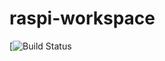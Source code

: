 # raspi-workspace

[![Build Status](https://travis-ci.org/andrew-bodine/raspi-workspace.svg?branch=master)
